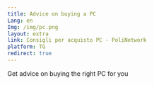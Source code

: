 ```yaml
---
title: Advice on buying a PC
Lang: en
Img: /img/pc.png
layout: extra
link: Consigli per acquisto PC - PoliNetwork
platform: TG
redirect: true
---
```

Get advice on buying the right PC for you

